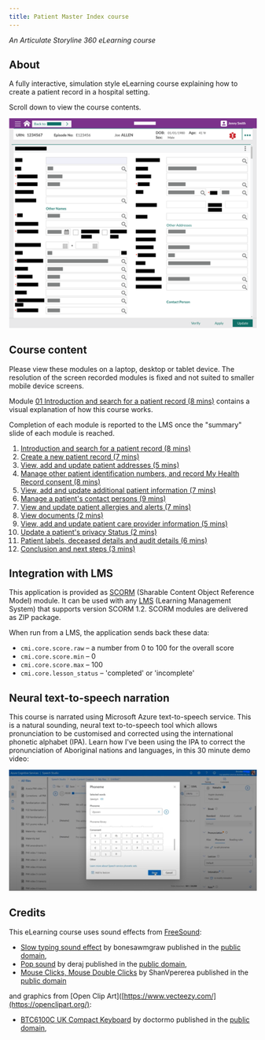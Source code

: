 ```yaml
---
title: Patient Master Index course
---
```


*An Articulate Storyline 360 eLearning course*

## About

A fully interactive, simulation style eLearning course explaining how to create a patient record in a hospital setting.

Scroll down to view the course contents.

![Patient Master Index course preview](../assets/images/PMISnapshot.png)

## Course content

Please view these modules on a laptop, desktop or tablet device. The resolution of the screen recorded modules is fixed and not suited to smaller mobile device screens.

Module [01 Introduction and search for a patient record (8 mins)](/01/story.html) contains a visual explanation of how this course works.

Completion of each module is reported to the LMS once the "summary" slide of each module is reached.

1. [Introduction and search for a patient record (8 mins)](/01/story.html)
2. [Create a new patient record (7 mins)](/02/story.html)
3. [View, add and update patient addresses (5 mins)](/03/story.html)
4. [Manage other patient identification numbers, and record My Health Record consent (8 mins)](/04/story.html)
5. [View, add and update additional patient information (7 mins)](/05/story.html)
6. [Manage a patient's contact persons (9 mins)](/06/story.html)
7. [View and update patient allergies and alerts (7 mins)](/07/story.html)
8. [View documents (2 mins)](/08/story.html)
9. [View, add and update patient care provider information (5 mins)](/09/story.html)
10. [Update a patient's privacy Status (2 mins)](/10/story.html)
11. [Patient labels, deceased details and audit details (6 mins)](/11/story.html)
12. [Conclusion and next steps (3 mins)](/12/story.html)

## Integration with LMS

This application is provided as [SCORM](https://scorm.com/scorm-explained/one-minute-scorm-overview/) (Sharable Content Object Reference Model) module. It can be used with any [LMS](https://en.wikipedia.org/wiki/Learning_management_system) (Learning Management System) that supports version SCORM 1.2. SCORM modules are delivered as ZIP package.

When run from a LMS, the application sends back these data:

* `cmi.core.score.raw` – a number from 0 to 100 for the overall score
* `cmi.core.score.min` – 0
* `cmi.core.score.max` – 100
* `cmi.core.lesson_status` – 'completed' or 'incomplete'

## Neural text-to-speech narration
This course is narrated using Microsoft Azure text-to-speech service. This is a natural sounding, neural text to-to-speech tool which allows pronunciation to be customised and corrected using the international phonetic alphabet (IPA). Learn how I've been using the IPA to correct the pronunciation of Aboriginal nations and languages, in this 30 minute demo video:

[![Microsoft Azure text-to-speech demonstration](../assets/images/AzureTTSDemo.jpg)](https://youtu.be/_KpkvwN8sdU?si=r5r8dFDCI376SGcd)

## Credits

This eLearning course uses sound effects from [FreeSound](https://freesound.org/):

* [Slow typing sound effect](https://freesound.org/people/bonesawmgraw/sounds/572977/) by bonesawmgraw published in the [public domain](https://creativecommons.org/publicdomain/zero/1.0/),
* [Pop sound](https://freesound.org/people/deraj/sounds/202230) by deraj published in the [public domain](https://creativecommons.org/publicdomain/zero/1.0/),
* [Mouse Clicks, Mouse Double Clicks](https://freesound.org/people/ShanVpererea/sounds/542080/) by ShanVpererea published in the [public domain](https://creativecommons.org/publicdomain/zero/1.0/)

and graphics from [Open Clip Art]([https://www.vecteezy.com/](https://openclipart.org/):

* [BTC6100C UK Compact Keyboard]([https://www.vecteezy.com/free-vector/clock-icon](https://openclipart.org/detail/4946/btc6100c-uk-compact-keyboard)) by doctormo published in the [public domain](https://creativecommons.org/publicdomain/zero/1.0/),
